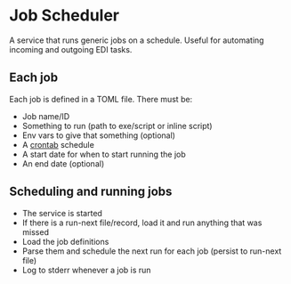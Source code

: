 # Job Scheduler

A service that runs generic jobs on a schedule. Useful for automating incoming
and outgoing EDI tasks.

## Each job

Each job is defined in a TOML file. There must be:

- Job name/ID
- Something to run (path to exe/script or inline script)
- Env vars to give that something (optional)
- A [crontab](https://en.wikipedia.org/wiki/Cron#Overview) schedule
- A start date for when to start running the job
- An end date (optional)

## Scheduling and running jobs

- The service is started
- If there is a run-next file/record, load it and run anything that was missed
- Load the job definitions
- Parse them and schedule the next run for each job (persist to run-next file)
- Log to stderr whenever a job is run
